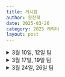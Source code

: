```yaml
---
title: 게시판
author: 원찬혁
date: 2025-03-26
category: 2025 캐릭터
layout: post
---
```

<details>
    <summary> 3월 10일, 12일 팀 </summary>
    <div markdown="1", style="background-color: lightgray; color:black;">

    1조 : 장호진, 이아라, 안정현
    
    2조 : 이은빈, 박민찬, 김진우
    
    3조 : 박지용, 조용현, 이도현
    
    4조 : 구본윤, 김도예, 엄재현
    
    5조 : 김누리, 권관우
    
</div>
</details>

<details>
    <summary> 3월 17일, 19일 팀 </summary>
    <div markdown="1", style="background-color: lightgray; color:black;">

    1조 : 박지용, 구본윤, 김누리
    
    2조 : 장호진, 엄재현
    
    3조 : 이도현, 권관우, 김도예
    
    4조 : 김진우, 이아라, 조용현
    
    5조 : 박민찬, 안정현
    
    ![image.png](attachment:b82d6fc7-837b-4067-b6e4-cce82b82213d:image.png)
</div>
</details>

<details>
    <summary> 3월 24일, 26일 팀 </summary>
    <div markdown="1", style="background-color: lightgray; color:black;">

    1조 : 박민찬, 조용현, 구본윤
    
    2조 : 박지용, 권관우, 안정현
    
    3조 : 김진우, 장호진, 김누리
    
    4조 : 이도현, 엄재현
    
    5조 : 이아라, 김도예
    
    ![image.png](attachment:0585d4a0-113e-4f7f-b1cf-7e6307c9cdaf:image.png)
</div>
</details>
